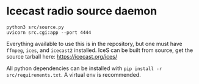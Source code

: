 # Icecast radio source daemon

```
python3 src/source.py
uvicorn src.cgi:app --port 4444
```

Everything available to use this is in the repository, but one must have `ffmpeg`, `ices`, and `icecast2` installed. IceS can be built from source, get the source tarball here: https://icecast.org/ices/

All python dependencies can be installed with `pip install -r src/requirements.txt`. A virtual env is recommended.
